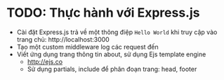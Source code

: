 # TODO: Thực hành với Express.js

* Cài đặt Express.js trả về một thông điệp `Hello World` khi truy cập vào trang chủ: http://localhost:3000
* Tạo một custom middleware log các request đến
* Viết ứng dụng trang thông tin about, sử dụng Ejs template engine
  * http://ejs.co
  * Sử dụng partials, include để phân đoạn trang: head, footer
